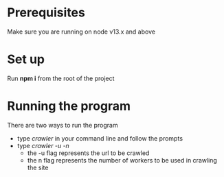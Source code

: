 # Prerequisites
Make sure you are running on node v13.x and above

# Set up
Run **npm i** from the root of the project

# Running the program
There are two ways to run the program
- type *crawler* in your command line and follow the prompts
- type *crawler -u <url> -n <number of workers>*
  - the -u flag represents the url to be crawled
  - the n flag represents the number of workers to be used in crawling the site